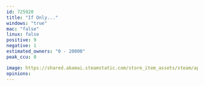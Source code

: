 ```yaml
---
id: 725920
title: "If Only..."
windows: "true"
mac: "false"
linux: false
positive: 9
negative: 1
estimated_owners: "0 - 20000"
peak_ccu: 0

image: https://shared.akamai.steamstatic.com/store_item_assets/steam/apps/725920/header.jpg?t=1508741559
opinions:
---
```

